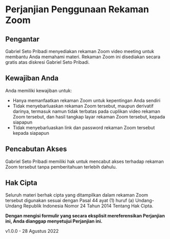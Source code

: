 # Perjanjian Penggunaan Rekaman Zoom

## Pengantar
Gabriel Seto Pribadi menyediakan rekaman Zoom video meeting untuk membantu Anda memahami materi. Rekaman Zoom ini disediakan secara gratis atas diskresi Gabriel Seto Pribadi.

## Kewajiban Anda
Anda memiliki kewajiban untuk:
- Hanya memanfaatkan rekaman Zoom untuk kepentingan Anda sendiri
- Tidak menyebarluaskan rekaman Zoom tersebut, maupun derivatif darinya, termasuk namun tidak terbatas pada cuplikan video rekaman Zoom tersebut, dan hasil tangkap layar rekaman Zoom tersebut, kepada siapapun
- Tidak menyebarluaskan link dan password rekaman Zoom tersebut kepada siapapun

## Pencabutan Akses
Gabriel Seto Pribadi memiliki hak untuk mencabut akses terhadap rekaman Zoom tersebut tanpa pemberitahuan terlebih dahulu.

## Hak Cipta
Seluruh materi berhak cipta yang ditampilkan dalam rekaman Zoom tersebut digunakan sesuai dengan Pasal 44 ayat (1) huruf (a) Undang-Undang Republik Indonesia Nomor 24 Tahun 2014 Tentang Hak Cipta.

**Dengan mengisi formulir yang secara eksplisit mereferensikan Perjanjian ini, Anda dianggap menyetujui Perjanjian ini.**

v1.0.0 - 28 Agustus 2022
